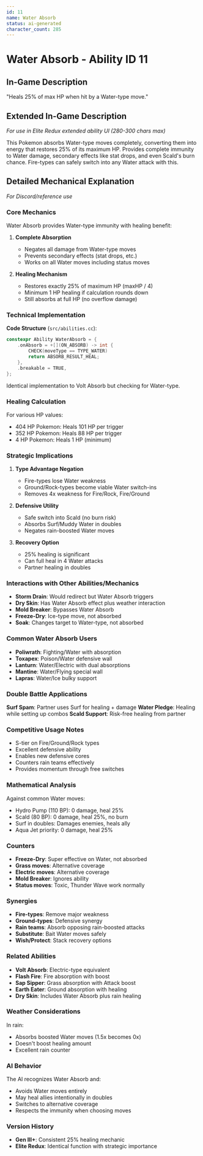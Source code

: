 ```yaml
---
id: 11
name: Water Absorb
status: ai-generated
character_count: 285
---
```


# Water Absorb - Ability ID 11

## In-Game Description
"Heals 25% of max HP when hit by a Water-type move."

## Extended In-Game Description
*For use in Elite Redux extended ability UI (280-300 chars max)*

This Pokemon absorbs Water-type moves completely, converting them into energy that restores 25% of its maximum HP. Provides complete immunity to Water damage, secondary effects like stat drops, and even Scald's burn chance. Fire-types can safely switch into any Water attack with this.

## Detailed Mechanical Explanation
*For Discord/reference use*

### Core Mechanics
Water Absorb provides Water-type immunity with healing benefit:

1. **Complete Absorption**
   - Negates all damage from Water-type moves
   - Prevents secondary effects (stat drops, etc.)
   - Works on all Water moves including status moves

2. **Healing Mechanism**
   - Restores exactly 25% of maximum HP (maxHP / 4)
   - Minimum 1 HP healing if calculation rounds down
   - Still absorbs at full HP (no overflow damage)

### Technical Implementation

**Code Structure** (`src/abilities.cc`):
```cpp
constexpr Ability WaterAbsorb = {
    .onAbsorb = +[](ON_ABSORB) -> int {
        CHECK(moveType == TYPE_WATER)
        return ABSORB_RESULT_HEAL;
    },
    .breakable = TRUE,
};
```

Identical implementation to Volt Absorb but checking for Water-type.

### Healing Calculation
For various HP values:
- 404 HP Pokemon: Heals 101 HP per trigger
- 352 HP Pokemon: Heals 88 HP per trigger
- 4 HP Pokemon: Heals 1 HP (minimum)

### Strategic Implications

1. **Type Advantage Negation**
   - Fire-types lose Water weakness
   - Ground/Rock-types become viable Water switch-ins
   - Removes 4x weakness for Fire/Rock, Fire/Ground

2. **Defensive Utility**
   - Safe switch into Scald (no burn risk)
   - Absorbs Surf/Muddy Water in doubles
   - Negates rain-boosted Water moves

3. **Recovery Option**
   - 25% healing is significant
   - Can full heal in 4 Water attacks
   - Partner healing in doubles

### Interactions with Other Abilities/Mechanics
- **Storm Drain**: Would redirect but Water Absorb triggers
- **Dry Skin**: Has Water Absorb effect plus weather interaction
- **Mold Breaker**: Bypasses Water Absorb
- **Freeze-Dry**: Ice-type move, not absorbed
- **Soak**: Changes target to Water-type, not absorbed

### Common Water Absorb Users
- **Poliwrath**: Fighting/Water with absorption
- **Toxapex**: Poison/Water defensive wall
- **Lanturn**: Water/Electric with dual absorptions
- **Mantine**: Water/Flying special wall
- **Lapras**: Water/Ice bulky support

### Double Battle Applications
**Surf Spam**: Partner uses Surf for healing + damage
**Water Pledge**: Healing while setting up combos
**Scald Support**: Risk-free healing from partner

### Competitive Usage Notes
- S-tier on Fire/Ground/Rock types
- Excellent defensive ability
- Enables new defensive cores
- Counters rain teams effectively
- Provides momentum through free switches

### Mathematical Analysis
Against common Water moves:
- Hydro Pump (110 BP): 0 damage, heal 25%
- Scald (80 BP): 0 damage, heal 25%, no burn
- Surf in doubles: Damages enemies, heals ally
- Aqua Jet priority: 0 damage, heal 25%

### Counters
- **Freeze-Dry**: Super effective on Water, not absorbed
- **Grass moves**: Alternative coverage
- **Electric moves**: Alternative coverage
- **Mold Breaker**: Ignores ability
- **Status moves**: Toxic, Thunder Wave work normally

### Synergies
- **Fire-types**: Remove major weakness
- **Ground-types**: Defensive synergy
- **Rain teams**: Absorb opposing rain-boosted attacks
- **Substitute**: Bait Water moves safely
- **Wish/Protect**: Stack recovery options

### Related Abilities
- **Volt Absorb**: Electric-type equivalent
- **Flash Fire**: Fire absorption with boost
- **Sap Sipper**: Grass absorption with Attack boost
- **Earth Eater**: Ground absorption with healing
- **Dry Skin**: Includes Water Absorb plus rain healing

### Weather Considerations
In rain:
- Absorbs boosted Water moves (1.5x becomes 0x)
- Doesn't boost healing amount
- Excellent rain counter

### AI Behavior
The AI recognizes Water Absorb and:
- Avoids Water moves entirely
- May heal allies intentionally in doubles
- Switches to alternative coverage
- Respects the immunity when choosing moves

### Version History
- **Gen III+**: Consistent 25% healing mechanic
- **Elite Redux**: Identical function with strategic importance